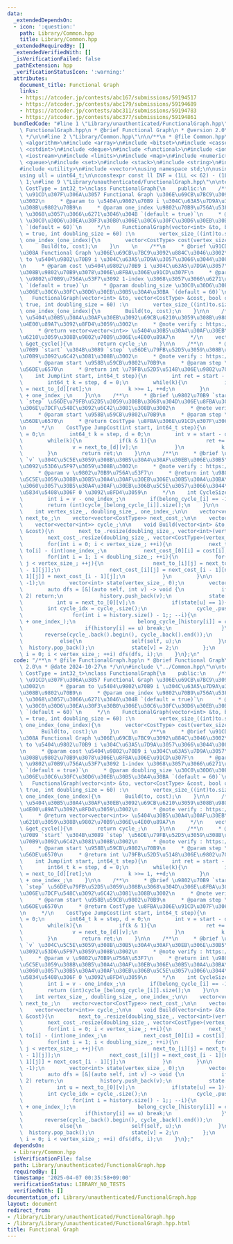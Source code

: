 ```yaml
---
data:
  _extendedDependsOn:
  - icon: ':question:'
    path: Library/Common.hpp
    title: Library/Common.hpp
  _extendedRequiredBy: []
  _extendedVerifiedWith: []
  _isVerificationFailed: false
  _pathExtension: hpp
  _verificationStatusIcon: ':warning:'
  attributes:
    document_title: Functional Graph
    links:
    - https://atcoder.jp/contests/abc167/submissions/59194517
    - https://atcoder.jp/contests/abc179/submissions/59194689
    - https://atcoder.jp/contests/abc311/submissions/59194783
    - https://atcoder.jp/contests/abc377/submissions/59194861
  bundledCode: "#line 1 \"Library/unauthenticated/FunctionalGraph.hpp\"\n/**\n * @file\
    \ FunctionalGraph.hpp\n * @brief Functional Graph\n * @version 2.0\n * @date 2024-10-27\n\
    \ */\n\n#line 2 \"Library/Common.hpp\"\n\n/**\n * @file Common.hpp\n */\n\n#include\
    \ <algorithm>\n#include <array>\n#include <bitset>\n#include <cassert>\n#include\
    \ <cstdint>\n#include <deque>\n#include <functional>\n#include <iomanip>\n#include\
    \ <iostream>\n#include <limits>\n#include <map>\n#include <numeric>\n#include\
    \ <queue>\n#include <set>\n#include <stack>\n#include <string>\n#include <tuple>\n\
    #include <utility>\n#include <vector>\nusing namespace std;\n\nusing ll = int64_t;\n\
    using ull = uint64_t;\n\nconstexpr const ll INF = (1LL << 62) - (1LL << 30) -\
    \ 1;\n#line 9 \"Library/unauthenticated/FunctionalGraph.hpp\"\n\ntemplate<typename\
    \ CostType = int32_t>\nclass FunctionalGraph{\n    public:\n    /**\n     * @brief\
    \ \u91CD\u307F\u306A\u3057 Functional Graph \u306E\u69CB\u7BC9\u3092\u884C\u3046\
    \u3002\n     * @param to \u5404\u9802\u70B9 i \u304C\u63A5\u7D9A\u3057\u3066\u3044\
    \u308B\u9802\u70B9\n     * @param one_index \u9802\u70B9\u756A\u53F7\u3092 1-index\
    \ \u3068\u3057\u3066\u6271\u3046\u304B `(default = true)`\n     * @param doubling_size\
    \ \u30C0\u30D6\u30EA\u30F3\u30B0\u306E\u30C6\u30FC\u30D6\u30EB\u30B5\u30A4\u30BA\
    \ `(default = 60)`\n     */\n    FunctionalGraph(vector<int> &to, bool one_index\
    \ = true, int doubling_size = 60) :\n        vertex_size_((int)to.size()), doubling_size_(doubling_size),\
    \ one_index_(one_index){\n        vector<CostType> cost(vertex_size_, 1);\n  \
    \      Build(to, cost);\n    }\n    \n    /**\n     * @brief \u91CD\u307F\u3042\
    \u308A Functional Graph \u306E\u69CB\u7BC9\u3092\u884C\u3046\u3002\n     * @param\
    \ to \u5404\u9802\u70B9 i \u304C\u63A5\u7D9A\u3057\u3066\u3044\u308B\u9802\u70B9\
    \n     * @param cost \u5404\u9802\u70B9 i \u304C\u63A5\u7D9A\u3057\u3066\u3044\
    \u308B\u9802\u70B9\u3078\u306E\u8FBA\u306E\u91CD\u307F\n     * @param one_index\
    \ \u9802\u70B9\u756A\u53F7\u3092 1-index \u3068\u3057\u3066\u6271\u3046\u304B\
    \ `(default = true)`\n     * @param doubling_size \u30C0\u30D6\u30EA\u30F3\u30B0\
    \u306E\u30C6\u30FC\u30D6\u30EB\u30B5\u30A4\u30BA `(default = 60)`\n     */\n \
    \   FunctionalGraph(vector<int> &to, vector<CostType> &cost, bool one_index =\
    \ true, int doubling_size = 60) :\n        vertex_size_((int)to.size()), doubling_size_(doubling_size),\
    \ one_index_(one_index){\n        Build(to, cost);\n    }\n\n    /**\n     * @brief\
    \ \u5404\u30B5\u30A4\u30AF\u30EB\u3092\u69CB\u6210\u3059\u308B\u9802\u70B9\u306E\
    \u4E00\u89A7\u3092\u8FD4\u3059\u3002\n     * @note verify : https://atcoder.jp/contests/abc311/submissions/59194783\n\
    \     * @return vector<vector<int>> \u5404\u30B5\u30A4\u30AF\u30EB\u3092\u69CB\
    \u6210\u3059\u308B\u9802\u70B9\u306E\u4E00\u89A7\n     */\n    vector<vector<int>>\
    \ &get_cycle(){\n        return cycle_;\n    }\n\n    /**\n     * @brief \u9802\
    \u70B9 `start` \u304B\u3089 `step` \u56DE\u79FB\u52D5\u3059\u308B\u5148\u306E\u9802\
    \u70B9\u3092\u6C42\u3081\u308B\u3002\n     * @note verify : https://atcoder.jp/contests/abc167/submissions/59194517\n\
    \     * @param start \u958B\u59CB\u9802\u70B9\n     * @param step \u79FB\u52D5\
    \u56DE\u6570\n     * @return int \u79FB\u52D5\u5148\u306E\u9802\u70B9\n     */\n\
    \    int Jump(int start, int64_t step){\n        int ret = start - one_index_;\n\
    \        int64_t k = step, d = 0;\n        while(k){\n            if(k & 1) ret\
    \ = next_to_[d][ret];\n            k >>= 1, ++d;\n        }\n        return ret\
    \ + one_index_;\n    }\n\n    /**\n     * @brief \u9802\u70B9 `start` \u304B\u3089\
    \ `step` \u56DE\u79FB\u52D5\u3059\u308B\u3068\u304D\u306E\u8FBA\u306E\u91CD\u307F\
    \u306E\u7DCF\u548C\u3092\u6C42\u3081\u308B\u3002\n     * @note verify : https://atcoder.jp/contests/abc179/submissions/59194689\n\
    \     * @param start \u958B\u59CB\u9802\u70B9\n     * @param step \u79FB\u52D5\
    \u56DE\u6570\n     * @return CostType \u8FBA\u306E\u91CD\u307F\u306E\u7DCF\u548C\
    \n     */\n    CostType JumpCost(int start, int64_t step){\n        CostType ret\
    \ = 0;\n        int64_t k = step, d = 0;\n        int v = start - one_index_;\n\
    \        while(k){\n            if(k & 1){\n                ret += next_cost_[d][v];\n\
    \                v = next_to_[d][v];\n            }\n            k >>= 1, ++d;\n\
    \        }\n        return ret;\n    }\n\n    /**\n     * @brief \u9802\u70B9\
    \ `v` \u304C\u5C5E\u3059\u308B\u30B5\u30A4\u30AF\u30EB\u306E\u30B5\u30A4\u30BA\
    \u3092\u53D6\u5F97\u3059\u308B\u3002\n     * @note verify : https://atcoder.jp/contests/abc377/submissions/59194861\n\
    \     * @param v \u9802\u70B9\u756A\u53F7\n     * @return int \u9802\u70B9\u304C\
    \u5C5E\u3059\u308B\u30B5\u30A4\u30AF\u30EB\u306E\u30B5\u30A4\u30BA\u3001\u305F\
    \u3060\u3057\u30B5\u30A4\u30AF\u30EB\u306B\u5C5E\u3057\u3066\u3044\u306A\u3044\
    \u5834\u5408\u306F 0 \u3092\u8FD4\u3059\n     */\n    int CycleSize(int v){\n\
    \        int i = v - one_index_;\n        if(belong_cycle_[i] == -1) return 0;\n\
    \        return (int)cycle_[belong_cycle_[i]].size();\n    }\n\n    private:\n\
    \    int vertex_size_, doubling_size_, one_index_;\n\n    vector<vector<int>>\
    \ next_to_;\n    vector<vector<CostType>> next_cost_;\n\n    vector<int> belong_cycle_;\n\
    \    vector<vector<int>> cycle_;\n\n    void Build(vector<int> &to, vector<CostType>\
    \ &cost){\n        next_to_.resize(doubling_size_, vector<int>(vertex_size_, -1));\n\
    \        next_cost_.resize(doubling_size_, vector<CostType>(vertex_size_, 0));\n\
    \        for(int i = 0; i < vertex_size_; ++i){\n            next_to_[0][i] =\
    \ to[i] - (int)one_index_;\n            next_cost_[0][i] = cost[i];\n        }\n\
    \        for(int i = 1; i < doubling_size_; ++i){\n            for(int j = 0;\
    \ j < vertex_size_; ++j){\n                next_to_[i][j] = next_to_[i - 1][next_to_[i\
    \ - 1][j]];\n                next_cost_[i][j] = next_cost_[i - 1][next_to_[i -\
    \ 1][j]] + next_cost_[i - 1][j];\n            }\n        }\n\n        belong_cycle_.resize(vertex_size_,\
    \ -1);\n        vector<int> state(vertex_size_, 0);\n        vector<int> history;\n\
    \        auto dfs = [&](auto self, int v) -> void {\n            if(state[v] ==\
    \ 2) return;\n            history.push_back(v);\n            state[v] = 1;\n \
    \           int u = next_to_[0][v];\n            if(state[u] == 1){\n        \
    \        int cycle_idx = cycle_.size();\n                cycle_.push_back({});\n\
    \                for(int i = history.size() - 1;; --i){\n                    cycle_.back().push_back(history[i]\
    \ + one_index_);\n                    belong_cycle_[history[i]] = cycle_idx;\n\
    \                    if(history[i] == u) break;\n                }\n         \
    \       reverse(cycle_.back().begin(), cycle_.back().end());\n            }\n\
    \            else{\n                self(self, u);\n            }\n          \
    \  history.pop_back();\n            state[v] = 2;\n        };\n        for(int\
    \ i = 0; i < vertex_size_; ++i) dfs(dfs, i);\n    }\n};\n"
  code: "/**\n * @file FunctionalGraph.hpp\n * @brief Functional Graph\n * @version\
    \ 2.0\n * @date 2024-10-27\n */\n\n#include \"../Common.hpp\"\n\ntemplate<typename\
    \ CostType = int32_t>\nclass FunctionalGraph{\n    public:\n    /**\n     * @brief\
    \ \u91CD\u307F\u306A\u3057 Functional Graph \u306E\u69CB\u7BC9\u3092\u884C\u3046\
    \u3002\n     * @param to \u5404\u9802\u70B9 i \u304C\u63A5\u7D9A\u3057\u3066\u3044\
    \u308B\u9802\u70B9\n     * @param one_index \u9802\u70B9\u756A\u53F7\u3092 1-index\
    \ \u3068\u3057\u3066\u6271\u3046\u304B `(default = true)`\n     * @param doubling_size\
    \ \u30C0\u30D6\u30EA\u30F3\u30B0\u306E\u30C6\u30FC\u30D6\u30EB\u30B5\u30A4\u30BA\
    \ `(default = 60)`\n     */\n    FunctionalGraph(vector<int> &to, bool one_index\
    \ = true, int doubling_size = 60) :\n        vertex_size_((int)to.size()), doubling_size_(doubling_size),\
    \ one_index_(one_index){\n        vector<CostType> cost(vertex_size_, 1);\n  \
    \      Build(to, cost);\n    }\n    \n    /**\n     * @brief \u91CD\u307F\u3042\
    \u308A Functional Graph \u306E\u69CB\u7BC9\u3092\u884C\u3046\u3002\n     * @param\
    \ to \u5404\u9802\u70B9 i \u304C\u63A5\u7D9A\u3057\u3066\u3044\u308B\u9802\u70B9\
    \n     * @param cost \u5404\u9802\u70B9 i \u304C\u63A5\u7D9A\u3057\u3066\u3044\
    \u308B\u9802\u70B9\u3078\u306E\u8FBA\u306E\u91CD\u307F\n     * @param one_index\
    \ \u9802\u70B9\u756A\u53F7\u3092 1-index \u3068\u3057\u3066\u6271\u3046\u304B\
    \ `(default = true)`\n     * @param doubling_size \u30C0\u30D6\u30EA\u30F3\u30B0\
    \u306E\u30C6\u30FC\u30D6\u30EB\u30B5\u30A4\u30BA `(default = 60)`\n     */\n \
    \   FunctionalGraph(vector<int> &to, vector<CostType> &cost, bool one_index =\
    \ true, int doubling_size = 60) :\n        vertex_size_((int)to.size()), doubling_size_(doubling_size),\
    \ one_index_(one_index){\n        Build(to, cost);\n    }\n\n    /**\n     * @brief\
    \ \u5404\u30B5\u30A4\u30AF\u30EB\u3092\u69CB\u6210\u3059\u308B\u9802\u70B9\u306E\
    \u4E00\u89A7\u3092\u8FD4\u3059\u3002\n     * @note verify : https://atcoder.jp/contests/abc311/submissions/59194783\n\
    \     * @return vector<vector<int>> \u5404\u30B5\u30A4\u30AF\u30EB\u3092\u69CB\
    \u6210\u3059\u308B\u9802\u70B9\u306E\u4E00\u89A7\n     */\n    vector<vector<int>>\
    \ &get_cycle(){\n        return cycle_;\n    }\n\n    /**\n     * @brief \u9802\
    \u70B9 `start` \u304B\u3089 `step` \u56DE\u79FB\u52D5\u3059\u308B\u5148\u306E\u9802\
    \u70B9\u3092\u6C42\u3081\u308B\u3002\n     * @note verify : https://atcoder.jp/contests/abc167/submissions/59194517\n\
    \     * @param start \u958B\u59CB\u9802\u70B9\n     * @param step \u79FB\u52D5\
    \u56DE\u6570\n     * @return int \u79FB\u52D5\u5148\u306E\u9802\u70B9\n     */\n\
    \    int Jump(int start, int64_t step){\n        int ret = start - one_index_;\n\
    \        int64_t k = step, d = 0;\n        while(k){\n            if(k & 1) ret\
    \ = next_to_[d][ret];\n            k >>= 1, ++d;\n        }\n        return ret\
    \ + one_index_;\n    }\n\n    /**\n     * @brief \u9802\u70B9 `start` \u304B\u3089\
    \ `step` \u56DE\u79FB\u52D5\u3059\u308B\u3068\u304D\u306E\u8FBA\u306E\u91CD\u307F\
    \u306E\u7DCF\u548C\u3092\u6C42\u3081\u308B\u3002\n     * @note verify : https://atcoder.jp/contests/abc179/submissions/59194689\n\
    \     * @param start \u958B\u59CB\u9802\u70B9\n     * @param step \u79FB\u52D5\
    \u56DE\u6570\n     * @return CostType \u8FBA\u306E\u91CD\u307F\u306E\u7DCF\u548C\
    \n     */\n    CostType JumpCost(int start, int64_t step){\n        CostType ret\
    \ = 0;\n        int64_t k = step, d = 0;\n        int v = start - one_index_;\n\
    \        while(k){\n            if(k & 1){\n                ret += next_cost_[d][v];\n\
    \                v = next_to_[d][v];\n            }\n            k >>= 1, ++d;\n\
    \        }\n        return ret;\n    }\n\n    /**\n     * @brief \u9802\u70B9\
    \ `v` \u304C\u5C5E\u3059\u308B\u30B5\u30A4\u30AF\u30EB\u306E\u30B5\u30A4\u30BA\
    \u3092\u53D6\u5F97\u3059\u308B\u3002\n     * @note verify : https://atcoder.jp/contests/abc377/submissions/59194861\n\
    \     * @param v \u9802\u70B9\u756A\u53F7\n     * @return int \u9802\u70B9\u304C\
    \u5C5E\u3059\u308B\u30B5\u30A4\u30AF\u30EB\u306E\u30B5\u30A4\u30BA\u3001\u305F\
    \u3060\u3057\u30B5\u30A4\u30AF\u30EB\u306B\u5C5E\u3057\u3066\u3044\u306A\u3044\
    \u5834\u5408\u306F 0 \u3092\u8FD4\u3059\n     */\n    int CycleSize(int v){\n\
    \        int i = v - one_index_;\n        if(belong_cycle_[i] == -1) return 0;\n\
    \        return (int)cycle_[belong_cycle_[i]].size();\n    }\n\n    private:\n\
    \    int vertex_size_, doubling_size_, one_index_;\n\n    vector<vector<int>>\
    \ next_to_;\n    vector<vector<CostType>> next_cost_;\n\n    vector<int> belong_cycle_;\n\
    \    vector<vector<int>> cycle_;\n\n    void Build(vector<int> &to, vector<CostType>\
    \ &cost){\n        next_to_.resize(doubling_size_, vector<int>(vertex_size_, -1));\n\
    \        next_cost_.resize(doubling_size_, vector<CostType>(vertex_size_, 0));\n\
    \        for(int i = 0; i < vertex_size_; ++i){\n            next_to_[0][i] =\
    \ to[i] - (int)one_index_;\n            next_cost_[0][i] = cost[i];\n        }\n\
    \        for(int i = 1; i < doubling_size_; ++i){\n            for(int j = 0;\
    \ j < vertex_size_; ++j){\n                next_to_[i][j] = next_to_[i - 1][next_to_[i\
    \ - 1][j]];\n                next_cost_[i][j] = next_cost_[i - 1][next_to_[i -\
    \ 1][j]] + next_cost_[i - 1][j];\n            }\n        }\n\n        belong_cycle_.resize(vertex_size_,\
    \ -1);\n        vector<int> state(vertex_size_, 0);\n        vector<int> history;\n\
    \        auto dfs = [&](auto self, int v) -> void {\n            if(state[v] ==\
    \ 2) return;\n            history.push_back(v);\n            state[v] = 1;\n \
    \           int u = next_to_[0][v];\n            if(state[u] == 1){\n        \
    \        int cycle_idx = cycle_.size();\n                cycle_.push_back({});\n\
    \                for(int i = history.size() - 1;; --i){\n                    cycle_.back().push_back(history[i]\
    \ + one_index_);\n                    belong_cycle_[history[i]] = cycle_idx;\n\
    \                    if(history[i] == u) break;\n                }\n         \
    \       reverse(cycle_.back().begin(), cycle_.back().end());\n            }\n\
    \            else{\n                self(self, u);\n            }\n          \
    \  history.pop_back();\n            state[v] = 2;\n        };\n        for(int\
    \ i = 0; i < vertex_size_; ++i) dfs(dfs, i);\n    }\n};"
  dependsOn:
  - Library/Common.hpp
  isVerificationFile: false
  path: Library/unauthenticated/FunctionalGraph.hpp
  requiredBy: []
  timestamp: '2025-04-07 00:35:58+09:00'
  verificationStatus: LIBRARY_NO_TESTS
  verifiedWith: []
documentation_of: Library/unauthenticated/FunctionalGraph.hpp
layout: document
redirect_from:
- /library/Library/unauthenticated/FunctionalGraph.hpp
- /library/Library/unauthenticated/FunctionalGraph.hpp.html
title: Functional Graph
---
```


